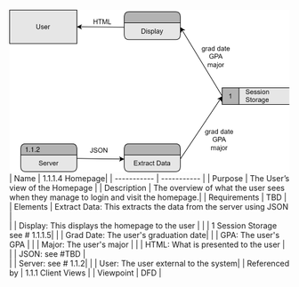 ![DFD](TeamThreeFiles/DFD%20homepage%201.1.1.4.drawio%20(4).svg)
| Name | 1.1.1.4 Homepage|
| ----------- | ----------- |
| Purpose | The User’s view of the Homepage |
| Description | The overview of what the user sees when they manage to login and visit the homepage.|
| Requirements | TBD |
| Elements | Extract Data: This extracts the data from the server using JSON |  
|           | Display: This displays the homepage to the user | 
|           | 1 Session Storage see # 1.1.1.5| 
|           | Grad Date: The user's graduation date| 
|           | GPA: The user's GPA | 
|           | Major: The user's major | 
|           | HTML: What is presented to the user | 
|           | JSON: see #TBD |  
|           | Server: see # 1.1.2| 
|           | User: The user external to the system|
| Referenced by | 1.1.1 Client Views  |
| Viewpoint | DFD |

